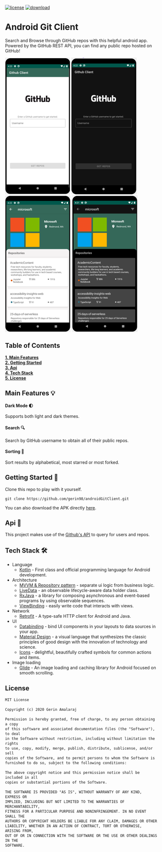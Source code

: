 [![license](https://img.shields.io/github/license/DAVFoundation/captain-n3m0.svg?style=for-the-badge)](https://github.com/gerin98/androidGitClient/blob/master/LICENSE) [![download](https://img.shields.io/badge/Download-apk-brightgreen?style=for-the-badge&logo=android)](https://github.com/gerin98/androidGitClient/releases)

# Android Git Client
Search and Browse through GitHub repos with this helpful android app. Powered by the GitHub REST API, you can find any public repo hosted on GitHub!

<img src="screenshots/light_main.png"/> <img src="screenshots/dark_main.png"/> <img src="screenshots/light_mcsft.png"/> <img src="screenshots/dark_mcsft.png"/>

## Table of Contents
**[1. Main Features](#main-features-bulb)**<br>
**[2. Getting Started](#getting-started-rocket)**<br>
**[3. Api](#api-newspaper)**<br>
**[4. Tech Stack](#tech-stack-hammer_and_wrench)**<br>
**[5. License](#license)**<br>

## Main Features :bulb:

#### Dark Mode :first_quarter_moon:
Supports both light and dark themes.

#### Search :mag:
Search by GitHub username to obtain all of their public repos.

#### Sorting :open_file_folder:
Sort results by alphabetical, most starred or most forked.

## Getting Started :rocket:
Clone this repo to play with it yourself. 
```
git clone https://github.com/gerin98/androidGitClient.git
```
You can also download the APK directly [here](https://github.com/gerin98/androidGitClient/releases).

## Api :newspaper:
This project makes use of the [Github's API](https://docs.github.com/en/rest) to query for users and repos. 

## Tech Stack :hammer_and_wrench:
- Language
  - [Kotlin](https://kotlinlang.org/) - First class and official programming language for Android development.
- Architecture
  - [MVVM & Repository pattern](https://developer.android.com/jetpack/docs/guide#overview) - separate ui logic from business logic.
  - [LiveData](https://developer.android.com/topic/libraries/architecture/livedata) - an observable lifecycle-aware data holder class.
  - [RxJava](https://github.com/ReactiveX/RxJava) - a library for composing asynchronous and event-based programs by using observable sequences.
  - [ViewBinding](https://developer.android.com/topic/libraries/view-binding) - easily write code that interacts with views.
- Network
  - [Retrofit](https://square.github.io/retrofit/) - A type-safe HTTP client for Android and Java.
- UI
  - [Databinding](https://developer.android.com/topic/libraries/data-binding) - bind UI components in your layouts to data sources in your app.
  - [Material Design](https://material.io/design) - a visual language that synthesizes the classic principles of good design with the innovation of technology and science.
  - [Icons](https://material.io/resources/icons/?style=baseline) - delightful, beautifully crafted symbols for common actions and items.
- Image loading
  - [Glide](https://github.com/bumptech/glide) - An image loading and caching library for Android focused on smooth scrolling.

## License
```
MIT License

Copyright (c) 2020 Gerin Amalaraj

Permission is hereby granted, free of charge, to any person obtaining a copy
of this software and associated documentation files (the "Software"), to deal
in the Software without restriction, including without limitation the rights
to use, copy, modify, merge, publish, distribute, sublicense, and/or sell
copies of the Software, and to permit persons to whom the Software is
furnished to do so, subject to the following conditions:

The above copyright notice and this permission notice shall be included in all
copies or substantial portions of the Software.

THE SOFTWARE IS PROVIDED "AS IS", WITHOUT WARRANTY OF ANY KIND, EXPRESS OR
IMPLIED, INCLUDING BUT NOT LIMITED TO THE WARRANTIES OF MERCHANTABILITY,
FITNESS FOR A PARTICULAR PURPOSE AND NONINFRINGEMENT. IN NO EVENT SHALL THE
AUTHORS OR COPYRIGHT HOLDERS BE LIABLE FOR ANY CLAIM, DAMAGES OR OTHER
LIABILITY, WHETHER IN AN ACTION OF CONTRACT, TORT OR OTHERWISE, ARISING FROM,
OUT OF OR IN CONNECTION WITH THE SOFTWARE OR THE USE OR OTHER DEALINGS IN THE
SOFTWARE.
```
